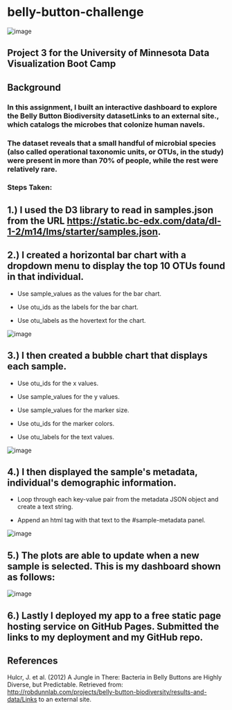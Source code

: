 # belly-button-challenge
![image](https://github.com/user-attachments/assets/d6de73d4-dfb2-4e22-b0c2-129e04111237)

## Project 3 for the University of Minnesota Data Visualization Boot Camp


## Background
### In this assignment, I built an interactive dashboard to explore the Belly Button Biodiversity datasetLinks to an external site., which catalogs the microbes that colonize human navels.

### The dataset reveals that a small handful of microbial species (also called operational taxonomic units, or OTUs, in the study) were present in more than 70% of people, while the rest were relatively rare.


### Steps Taken:

## 1.) I used the D3 library to read in samples.json from the URL https://static.bc-edx.com/data/dl-1-2/m14/lms/starter/samples.json.

## 2.) I created a horizontal bar chart with a dropdown menu to display the top 10 OTUs found in that individual.

  * Use sample_values as the values for the bar chart.

  * Use otu_ids as the labels for the bar chart.

  * Use otu_labels as the hovertext for the chart.

![image](https://github.com/user-attachments/assets/0c96f50e-c233-45cf-99ac-c89ea7bd51e1)

## 3.) I then created a bubble chart that displays each sample.

  * Use otu_ids for the x values.

  * Use sample_values for the y values.

  * Use sample_values for the marker size.

  * Use otu_ids for the marker colors.

  * Use otu_labels for the text values.

![image](https://github.com/user-attachments/assets/85be3ef5-dfce-4942-bc2f-b4c5c001c738)

## 4.) I then displayed the sample's metadata, individual's demographic information.

  * Loop through each key-value pair from the metadata JSON object and create a text string.

  * Append an html tag with that text to the #sample-metadata panel.

![image](https://github.com/user-attachments/assets/cdff65f8-8a90-4f99-8531-ad3185bd17dd)

## 5.) The plots are able to update when a new sample is selected. This is my dashboard shown as follows:
![image](https://github.com/user-attachments/assets/cbf0749c-9735-48f9-adab-91252895882f)

## 6.) Lastly I deployed my app to a free static page hosting service on GitHub Pages. Submitted the links to my deployment and my GitHub repo. 















































## References
Hulcr, J. et al. (2012) A Jungle in There: Bacteria in Belly Buttons are Highly Diverse, but Predictable. Retrieved from: http://robdunnlab.com/projects/belly-button-biodiversity/results-and-data/Links to an external site.




